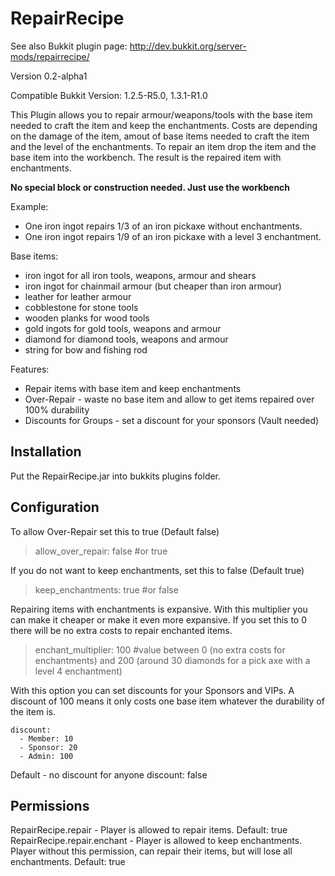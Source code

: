 RepairRecipe
============

See also Bukkit plugin page: http://dev.bukkit.org/server-mods/repairrecipe/

Version 0.2-alpha1

Compatible Bukkit Version: 1.2.5-R5.0, 1.3.1-R1.0

This Plugin allows you to repair armour/weapons/tools with the base item needed to craft the item and keep the enchantments.
Costs are depending on the damage of the item, amout of base items needed to craft the item and the level of the enchantments.
To repair an item drop the item and the base item into the workbench.
The result is the repaired item with enchantments.

__No special block or construction needed. Just use the workbench__

Example:
* One iron ingot repairs 1/3 of an iron pickaxe without enchantments.
* One iron ingot repairs 1/9 of an iron pickaxe with a level 3 enchantment.

Base items:
* iron ingot for all iron tools, weapons, armour and shears
* iron ingot for chainmail armour (but cheaper than iron armour)
* leather for leather armour
* cobblestone for stone tools
* wooden planks for wood tools
* gold ingots for gold tools, weapons and armour
* diamond for diamond tools, weapons and armour
* string for bow and fishing rod

Features:
* Repair items with base item and keep enchantments
* Over-Repair - waste no base item and allow to get items repaired over 100% durability
* Discounts for Groups - set a discount for your sponsors (Vault needed)

Installation
------------

Put the RepairRecipe.jar into bukkits plugins folder.

Configuration
-------------

To allow Over-Repair set this to true (Default false)
>    allow_over_repair: false #or true

If you do not want to keep enchantments, set this to false (Default true)
>    keep_enchantments: true #or false

Repairing items with enchantments is expansive. With this multiplier you can make it cheaper or make it even more expansive.
If you set this to 0 there will be no extra costs to repair enchanted items.
>    enchant_multiplier: 100 #value between 0 (no extra costs for enchantments) and 200 (around 30 diamonds for a pick axe with a level 4 enchantment)

With this option you can set discounts for your Sponsors and VIPs. A discount of 100 means it only costs one base item whatever the durability of the item is.
```
discount:
  - Member: 10
  - Sponsor: 20
  - Admin: 100
```

Default - no discount for anyone
    discount: false


Permissions
-----------

RepairRecipe.repair - Player is allowed to repair items. Default: true
RepairRecipe.repair.enchant - Player is allowed to keep enchantments. Player without this permission, can repair their items, but will lose all enchantments. Default: true